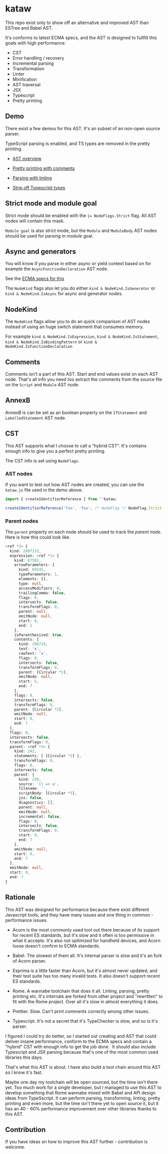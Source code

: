 # kataw

This repo exist only to show off an alternative and improved AST than ESTree and Babel AST.

It's conforms to latest ECMA specs, and the AST is designed to fullfill this goals with high performance:

* CST
* Error handling / recovery
* Incremental parsing
* Transformation
* Linter
* Minification
* AST traversal
* JSX
* Typescript
* Pretty printing

## Demo

There exist a few demos for this AST. It's an subset of an non-open source parser.

TypeScript parsing is enabled, and TS types are removed in the pretty printing.

* [AST overview](https://kataw.github.io/kataw/kataw_ast/)

* [Pretty printing with comments](https://kataw.github.io/kataw/kataw_print/)

* [Parsing with linting](https://kataw.github.io/kataw/kataw_lint/?code=if(x)&method=parse&range=undefined&loc=false&next=false&cst=false&module=false&raw=undefined&jsx=undefined&directives=undefined&attachComment=undefined&webCompat=undefined&lexical=undefined)

* [Strip off Typescript types](https://kataw.github.io/kataw/kataw_print/?code=async%20function%20(x%3A%20string%20%7C%20number%2C%20y%3A%20unknown)%3A%20any%20%7B%7D%0A%0Afunction%20concat%3CT%20extends%20unknown%5B%5D%2C%20U%20extends%20unknown%5B%5D%3E(t%3A%20%5B...T%5D%2C%20u%3A%20%5B...U%5D)%3A%20%5B...T%2C%20...U%5D%20%7B%7D%0A%0A(class%20X%20%7B%0A%20%20static%20prop%20%3D%201%3B%0A%20%20%5BX.prop%5D()%20%7B%7D%20%2F%2F%20no%20error%2C%20fails%20at%20runtime%0A%7D)%0A%0Adeclare%20function%20x()%20%7B%7D%0A%0A&method=parse&range=undefined&loc=false&next=false&cst=false&module=false&raw=undefined&jsx=undefined&directives=undefined&attachComment=undefined&webCompat=undefined&lexical=undefined)


## Strict mode and module goal

Strict mode should be enabled with the `|= NodeFlags.Strict` flag. All AST nodes will contain this mask.

`Module goal` is also strict mode, but the `Module` and `ModuleBody` AST nodes should be used for parsing in module goal.

## Async and generators

You will know if you parse in either async or yield context based on for example the `AsyncFunctionDeclaration` AST node.

See the [ECMA specs for this](https://tc39.es/ecma262/#prod-AsyncGeneratorDeclaration)

The `NodeKind` flags also let you do either `kind & NodeKind.IsGenerator`  or `kind & NodeKind.IsAsync` for async and generator nodes.

## NodeKind

The `NodeKind` flags allow you to do an quick comparison of AST nodes instead of using an huge switch statement that consumes memory.

For example `kind & NodeKind.IsExpression`, `kind & NodeKind.IsStatement`, `kind & NodeKind.IsBindingPattern` or
`kind & NodeKind.IsFunctionDeclaration`

## Comments

Comments isn't a part of this AST. Start and end values exist on each AST node. That's all info you need too extract the comments from
the source file on the `Script` and `Module` AST node.


## AnnexB

AnnexB is can be set as an boolean property on the `IfStatement` and `LabelledStatement` AST node.

## CST

This AST supports what I choose to call a "hybrid CST". It's contains enough info to give you a perfect pretty printing.

The CST info is set using `NodeFlags`.

### AST nodes

If you want to test out how AST nodes are created, you can use the `kataw.js` file used in the demo above.

```ts
import { createIdentifierReference } from ''kataw;

createIdentifierReference('foo', 'foo', /* NodeFlag */ NodeFlag.Strict, /* start */ 1, /* end */ 3);
```

### Parent nodes

The `parent` property on each node should be used to track the *parent node*. Here is how this could look like.

```ts
<ref *2> {
  kind: 2097233,
  expression: <ref *1> {
    kind: 67592,
    arrowParameters: {
      kind: 65545,
      typeParameters: 1,
      elements: [],
      type: null,
      accessModifiers: 0,
      trailingComma: false,
      flags: 0,
      intersects: false,
      transformFlags: 0,
      parent: null,
      emitNode: null,
      start: 0,
      end: 2
    },
    isParenthesized: true,
    contents: {
      kind: 196710,
      text: 'a',
      rawText: 'a',
      flags: 0,
      intersects: false,
      transformFlags: 0,
      parent: [Circular *1],
      emitNode: null,
      start: 5,
      end: 7
    },
    flags: 0,
    intersects: false,
    transformFlags: 0,
    parent: [Circular *2],
    emitNode: null,
    start: 0,
    end: 7
  },
  flags: 0,
  intersects: false,
  transformFlags: 0,
  parent: <ref *3> {
    kind: 242,
    statements: [ [Circular *2] ],
    transformFlags: 0,
    flags: 0,
    intersects: false,
    parent: {
      kind: 239,
      source: '() => a',
      filename: '',
      scriptBody: [Circular *3],
      jsx: false,
      diagnostics: [],
      parent: null,
      emitNode: null,
      incremental: false,
      flags: 0,
      intersects: false,
      transformFlags: 0,
      start: 0,
      end: 7
    },
    emitNode: null,
    start: 0,
    end: 7
  },
  emitNode: null,
  start: 0,
  end: 7
}
```

## Rationale
This AST was designed for performance because there exist different Javascript tools, and they have many issues and one thing in common - performance issues.

- Acorn is the most commonly used tool out there because of its support for recent ES standards, but it's slow and it often is too permissive in what it accepts. It's also not optimized for handheld devices, and Acorn loose doesn't confirm to ECMA standards.

- Babel. The slowest of them all. It's internal parser is slow and it's an fork of Acorn parser.

- Esprima is a little faster than Acorn, but it's almost never updated, and their test suite has too many invalid tests. It also doesn't support recent ES standards.

- Rome. A wannabe toolchain that does it all. Linting, parsing, pretty printing etc. It's internals are forked from other project and "rewritten" to fit with the Rome project. Over all it's slow in almost everything it does.

- Prettier. Slow. Can't print comments correctly among other issues.

- Typescript. It's not a secret that it's TypeChecker is slow, and so is it's parser. 


I figured I could try do better, so I started out creating and AST that could deliver insane performance, conform to the ECMA specs and contain a "hybrid" CST with enough info to get the job done . It should also include Typescript and JSX parsing because that's one of the most common used libraries this days.

That's what this AST is about. I have also build a tool chain around this AST so I know it's fast. 

Maybe one day my toolchain will be open sourced, but the time isn't there yet. Too much work for a single developer, but I managed to use this AST to develop something that Rome wannabe mixed with Babel and API design ideas from TypeSscript. It can perform parsing, transforming, linting, pretty printing and even more, but the time isn't there yet to open source it, but it has an 40 - 60% performance improvement over other libraries thanks to this AST.


## Contribution

If you have ideas on how to improve this AST further - contribution is welcome.
